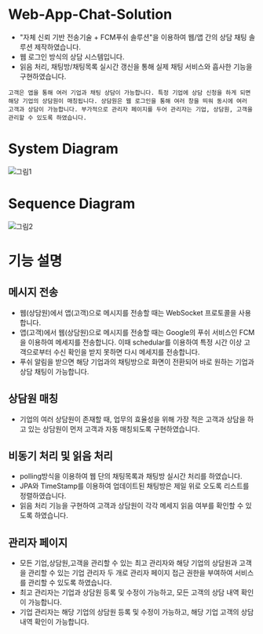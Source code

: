 # Web-App-Chat-Solution
- "자체 신뢰 기반 전송기술 + FCM푸쉬 솔루션"을 이용하여 웹/앱 간의 상담 채팅 솔루션 제작하였습니다.
- 웹 로그인 방식의 상담 시스템입니다.
- 읽음 처리, 채팅방/채팅목록 실시간 갱신을 통해 실제 채팅 서비스와 흡사한 기능을 구현하였습니다.

``` 고객은 앱을 통해 여러 기업과 채팅 상담이 가능합니다. 특정 기업에 상담 신청을 하게 되면 해당 기업의 상담원이 매칭됩니다. 상담원은 웹 로그인을 통해 여러 창을 띄워 동시에 여러 고객과 상담이 가능합니다. 부가적으로 관리자 페이지를 두어 관리자는 기업, 상담원, 고객을 관리할 수 있도록 하였습니다. ```

# System Diagram

![그림1](https://user-images.githubusercontent.com/72252806/147878301-744c0457-7a37-430c-871a-c7a71b2ec8fd.png)

# Sequence Diagram

![그림2](https://user-images.githubusercontent.com/72252806/147878339-a81f6f09-10b1-4b0e-b239-ee6a6c67f1a5.png)

# 기능 설명

## 메시지 전송
 - 웹(상담원)에서 앱(고객)으로 메시지를 전송할 때는 WebSocket 프로토콜을 사용합니다.
 - 앱(고객)에서 웹(상담원)으로 메시지를 전송할 때는 Google의 푸쉬 서비스인 FCM을 이용하여 메세지를 전송합니다. 이때 schedular를 이용하여 특정 시간 이상 고객으로부터 수신 확인을 받지 못하면 다시 메세지를 전송합니다.
 - 푸쉬 알림을 받으면 해당 기업과의 채팅방으로 화면이 전환되어 바로 원하는 기업과 상담 채팅이 가능합니다.

## 상담원 매칭
 - 기업의 여러 상담원이 존재할 때, 업무의 효율성을 위해 가장 적은 고객과 상담을 하고 있는 상담원이 먼저 고객과 자동 매칭되도록 구현하였습니다.
 
## 비동기 처리 및 읽음 처리
  - polling방식을 이용하여 웹 단의 채팅목록과 채팅방 실시간 처리를 하였습니다.
  - JPA와 TimeStamp를 이용하여 업데이트된 채팅방은 제일 위로 오도록 리스트를 정렬하였습니다.
  - 읽음 처리 기능을 구현하여 고객과 상담원이 각각 메세지 읽음 여부를 확인할 수 있도록 하였습니다.

## 관리자 페이지
  - 모든 기업,상담원,고객을 관리할 수 있는 최고 관리자와 해당 기업의 상담원과 고객을 관리할 수 있는 기업 관리자 두 개로 관리자 페이지 접근 권한을 부여하여 서비스를 관리할 수 있도록 하였습니다.
  - 최고 관리자는 기업과 상담원 등록 및 수정이 가능하고, 모든 고객의 상담 내역 확인이 가능합니다.
  - 기업 관리자는 해당 기업의 상담원 등록 및 수정이 가능하고, 해당 기업 고객의 상담 내역 확인이 가능합니다.





